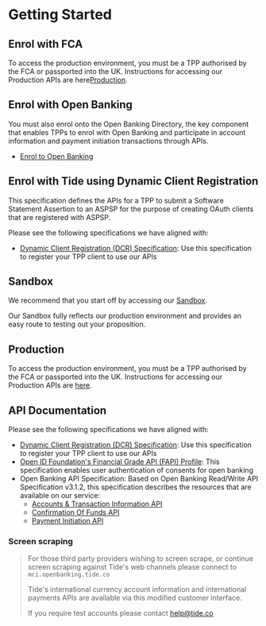 # Getting Started
## Enrol with FCA

To access the production environment, you must be a TPP authorised by the FCA or passported into the UK. Instructions for accessing our Production APIs are here[Production](./30-production.md).

## Enrol with Open Banking

You must also enrol onto the Open Banking Directory, the key component that enables TPPs to enrol with Open Banking and participate in account information and payment initiation transactions through APIs.

- [Enrol to Open Banking](https://www.openbanking.org.uk/wp-content/uploads/Enroling-Onto-Open-Banking-Guide.pdf)


## Enrol with Tide using Dynamic Client Registration

This specification defines the APIs for a TPP to submit a Software Statement Assertion to an ASPSP for the purpose of creating OAuth clients that are registered with ASPSP.

Please see the following specifications we have aligned with:

- [Dynamic Client Registration (DCR) Specification](https://openbankinguk.github.io/dcr-docs-pub/v3.2/dynamic-client-registration.html): Use this specification to register your TPP client to use our APIs


## Sandbox

We recommend that you start off by accessing our [Sandbox](./40-sandbox.md). 

Our Sandbox fully reflects our production environment and provides an easy route to testing out your proposition.

## Production

To access the production environment, you must be a TPP authorised by the FCA or passported into the UK. Instructions for accessing our Production APIs are [here](./30-production.md).


## API Documentation

Please see the following specifications we have aligned with:

- [Dynamic Client Registration (DCR) Specification](https://openbankinguk.github.io/dcr-docs-pub/v3.2/dynamic-client-registration.html): Use this specification to register your TPP client to use our APIs
- [Open ID Foundation's Financial Grade API (FAPI) Profile](https://bitbucket.org/openid/fapi/src/master/Financial_API_WD_001.md): This specification enables user authentication of consents for open banking
- Open Banking API Specification: Based on Open Banking Read/Write API Specification v3.1.2, this specification describes the resources that are available on our service:
  - [Accounts & Transaction Information API](../swagger/tide-ais-schema.yaml)
  - [Confirmation Of Funds API](../swagger/tide-cbpii-schema.yaml)
  - [Payment Initiation API](../swagger//tide-pis-schema.yaml)

### Screen scraping
<!-- theme: success -->

> For those third party providers wishing to screen scrape, or continue screen scraping against Tide's web channels please connect to `mci.openbanking.tide.co`
>
> Tide's international currency account information and international payments APIs are available via this modified customer interface.
>
> If you require test accounts please contact help@tide.co

